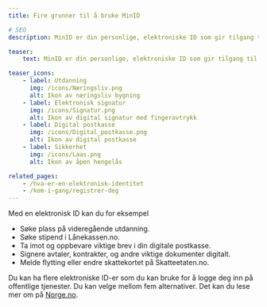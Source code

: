 ```yaml
---
title: Fire grunner til å bruke MinID

# SEO
description: MinID er din personlige, elektroniske ID som gir tilgang til en rekke offentlige tjenester fra stat og kommune.

teaser: 
    text: MinID er din personlige, elektroniske ID som gir tilgang til en rekke offentlige tjenester fra stat og kommune. Her finner du informasjon om hva du kan bruke den til.

teaser_icons:
    - label: Utdanning
      img: /icons/Næringsliv.png
      alt: Ikon av næringsliv bygning
    - label: Elektronisk signatur
      img: /icons/Signatur.png
      alt: Ikon av digital signatur med fingeravtrykk
    - label: Digital postkasse
      img: /icons/Digital_postkasse.png
      alt: Ikon av digital postkasse
    - label: Sikkerhet
      img: /icons/Laas.png
      alt: Ikon av åpen hengelås

related_pages:
    - /hva-er-en-elektronisk-identitet
    - /kom-i-gang/registrer-deg
---
```


Med en elektronisk ID kan du for eksempel

 - Søke plass på videregående utdanning.
 - Søke stipend i Lånekassen.no.
 - Ta imot og oppbevare viktige brev i din digitale postkasse.
 - Signere avtaler, kontrakter, og andre viktige dokumenter digitalt.
 - Melde flytting eller endre skattekortet på Skatteetaten.no.

Du kan ha flere elektroniske ID-er som du kan bruke for å logge deg inn på offentlige tjenester. Du kan velge mellom fem alternativer. Det kan du lese mer om på [Norge.no](https://www.norge.no/elektronisk-id).
